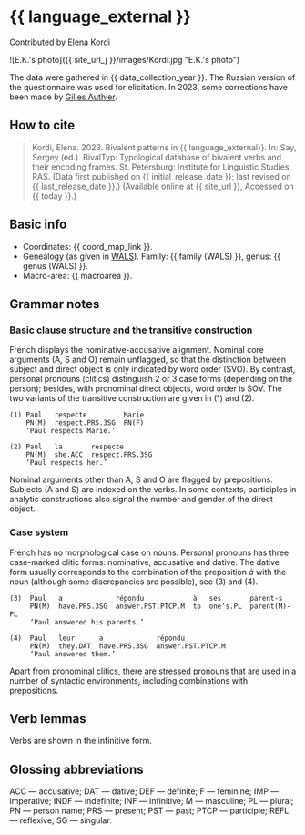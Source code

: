 # {{ language_external }}
Contributed by [Elena Kordi](https://iling.spb.ru/persons/kordi-elena-evgenevna)

![E.K.'s photo]({{ site_url_j }}/images/Kordi.jpg "E.K.'s photo")

The data were gathered in {{ data_collection_year }}. The Russian version of the questionnaire was used for elicitation. In 2023, some corrections have been made by [Gilles Authier](https://ephe.academia.edu/GillesAuthier).

## How to cite
> Kordi, Elena. 2023. Bivalent patterns in {{ language_external}}. 
> In: Say, Sergey (ed.). BivalTyp: Typological database of bivalent verbs and their encoding frames. 
> St. Petersburg: Institute for Linguistic Studies, RAS. (Data first published on {{ initial_release_date }}; 
> last revised on {{ last_release_date }}.) (Available online at {{ site_url }}, Accessed on {{ today }}.)

## Basic info
- Coordinates: {{ coord_map_link }}.
- Genealogy (as given in [WALS](https://wals.info/)). Family: {{ family (WALS) }}, genus: {{ genus (WALS) }}.
- Macro-area: {{ macroarea }}.

## Grammar notes

### Basic clause structure and the transitive construction

French displays the nominative-accusative alignment. Nominal core arguments (A, S and O) remain unflagged, so that the distinction between subject and direct object is only indicated by word order (SVO). By contrast, personal pronouns (clitics) distinguish 2 or 3 case forms (depending on the person); besides, with pronominal direct objects,  word order is SOV. The two variants of the transitive construction are given in (1) and (2). 

```
(1) Paul   respecte         Marie
    PN(M)  respect.PRS.3SG  PN(F)
    ‘Paul respects Marie.’

(2) Paul   la       respecte
    PN(M)  she.ACC  respect.PRS.3SG
    ‘Paul respects her.’

```

Nominal arguments other than A, S and O are flagged by prepositions. Subjects (A and S) are indexed on the verbs. In some contexts, participles in analytic constructions also signal the number and gender of the direct object. 

### Case system

French has no morphological case on nouns. Personal pronouns has three case-marked clitic forms: nominative, accusative and dative. The dative form usually corresponds to the combination of the preposition *à* with the noun (although some discrepancies are possible), see (3) and (4).

```
(3)  Paul   a             répondu            à   ses       parent-s
     PN(M)  have.PRS.3SG  answer.PST.PTCP.M  to  one’s.PL  parent(M)-PL
     ‘Paul answered his parents.’

(4)  Paul   leur      a             répondu
     PN(M)  they.DAT  have.PRS.3SG  answer.PST.PTCP.M
     ‘Paul answered them.’
```

Apart from pronominal clitics, there are stressed pronouns that are used in a number of syntactic environments, including combinations with prepositions.

## Verb lemmas

Verbs are shown in the infinitive form.

## Glossing abbreviations
ACC — accusative; DAT — dative; DEF — definite; F — feminine; IMP — imperative; INDF — indefinite; INF — infinitive; M — masculine; PL — plural; PN — person name; PRS — present; PST — past; PTCP — participle; REFL — reflexive; SG — singular.
